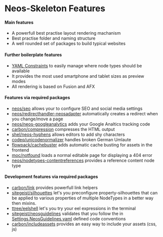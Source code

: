 # Neos-Skeleton Features

#### Main features

 - A powerfull best practise layout rendering machanism
 - Best practise folder and naming structure
 - A well rounded set of packages to build typical websites

#### Further boilerplate features

 - [YAML Constraints](https://www.youtube.com/watch?v=ZCRYsYvxXFI) to easily manage where node types should be available
 - It provides the most used smartphone and tablet sizes as preview modes
 - All rendering is based on Fusion and AFX

#### Features via required packages

 - [neos/seo](https://github.com/neos/neos-seo) allows your to configure SEO and social media settings
 - [neos/redirecthandler-neosadapter](https://github.com/neos/redirecthandler-neosadapter) automatically creates a redirect when you change/move a page
 - [neos/neos-googleanalytics](https://github.com/neos/neos-googleanalytics) adds your Google Analtics tracking code
 - [carbon/compression](https://github.com/CarbonPackages/Carbon.Compression) compresses the HTML output
 - [shel/neos-hyphens](https://github.com/Sebobo/Shel.Neos.Hyphens) allows editors to add shy characters
 - [codeq/unicodenormalizer](https://github.com/code-q-web-factory/neos-unicodenormalizer) handles broken German Umlaute
 - [flowpack/cachebuster](https://github.com/Flowpack/Flowpack.CacheBuster) adds automatic cache busting for assets in the frontend
 - [moc/notfound](https://github.com/mocdk/MOC.NotFound) loads a normal editable page for displaying a 404 error
 - [neos/nodetypes-contentreferences](https://github.com/neos/nodetypes-contentreferences) provides a reference content node type
 
#### Development features via required packages

 - [carbon/link](https://github.com/jonnitto/Carbon.Link) provides powerfull link helpers
 - [sitegeist/silhouettes](https://github.com/sitegeist/Sitegeist.Silhouettes) let's you preconfigure property-silhouettes that can be applied to various properties of multiple NodeTypes in a better way then mixins.
 - [ttree/eelshell](https://github.com/ttreeagency/EelShell) let's you try your eel expressions in the terminal
 - [sitegeist/neosguidelines](https://github.com/sitegeist/Sitegeist.NeosGuidelines) validates that you follow the in [Settings.NeosGuidelines.yaml](DistributionPackages/CodeQ.Site/Configuration/Settings.NeosGuidelines.yaml) defined code conventions
 - [carbon/includeassets](https://github.com/CarbonPackages/Carbon.IncludeAssets) provides an easy way to include your assets (css, js)
